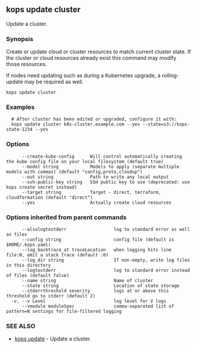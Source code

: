 ## kops update cluster

Update a cluster.

### Synopsis


Create or update cloud or cluster resources to match current cluster state.  If the cluster or cloud resources already exist this command may modify those resources. 

If nodes need updating such as during a Kubernetes upgrade, a rolling-update may be required as well.

```
kops update cluster
```

### Examples

```
  # After cluster has been edited or upgraded, configure it with:
  kops update cluster k8s-cluster.example.com --yes --state=s3://kops-state-1234 --yes
```

### Options

```
      --create-kube-config      Will control automatically creating the kube config file on your local filesystem (default true)
      --model string            Models to apply (separate multiple models with commas) (default "config,proto,cloudup")
      --out string              Path to write any local output
      --ssh-public-key string   SSH public key to use (deprecated: use kops create secret instead)
      --target string           Target - direct, terraform, cloudformation (default "direct")
      --yes                     Actually create cloud resources
```

### Options inherited from parent commands

```
      --alsologtostderr                  log to standard error as well as files
      --config string                    config file (default is $HOME/.kops.yaml)
      --log_backtrace_at traceLocation   when logging hits line file:N, emit a stack trace (default :0)
      --log_dir string                   If non-empty, write log files in this directory
      --logtostderr                      log to standard error instead of files (default false)
      --name string                      Name of cluster
      --state string                     Location of state storage
      --stderrthreshold severity         logs at or above this threshold go to stderr (default 2)
  -v, --v Level                          log level for V logs
      --vmodule moduleSpec               comma-separated list of pattern=N settings for file-filtered logging
```

### SEE ALSO
* [kops update](kops_update.md)	 - Update a cluster.

